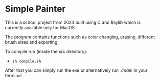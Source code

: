 # Simple Painter

This is a school project from 2024 built using C and Raylib which is currently available only for MacOS

The program contains functions such as color changing, erasing, different brush sizes and exporting

To compile run (inside the src directory):

- `sh compile.sh`

 After that you can simply run the exe or alternatively run *./main* in your terminal

